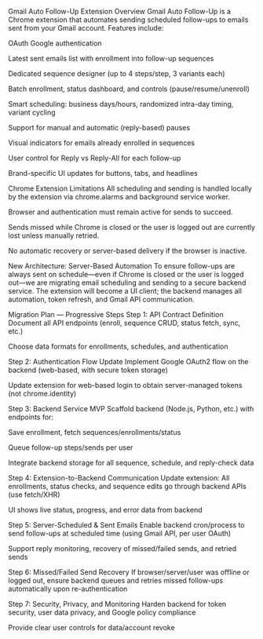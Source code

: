 Gmail Auto Follow-Up Extension
Overview
Gmail Auto Follow-Up is a Chrome extension that automates sending scheduled follow-ups to emails sent from your Gmail account.
Features include:

OAuth Google authentication

Latest sent emails list with enrollment into follow-up sequences

Dedicated sequence designer (up to 4 steps/step, 3 variants each)

Batch enrollment, status dashboard, and controls (pause/resume/unenroll)

Smart scheduling: business days/hours, randomized intra-day timing, variant cycling

Support for manual and automatic (reply-based) pauses

Visual indicators for emails already enrolled in sequences

User control for Reply vs Reply-All for each follow-up

Brand-specific UI updates for buttons, tabs, and headlines

Chrome Extension Limitations
All scheduling and sending is handled locally by the extension via chrome.alarms and background service worker.

Browser and authentication must remain active for sends to succeed.

Sends missed while Chrome is closed or the user is logged out are currently lost unless manually retried.

No automatic recovery or server-based delivery if the browser is inactive.

New Architecture: Server-Based Automation
To ensure follow-ups are always sent on schedule—even if Chrome is closed or the user is logged out—we are migrating email scheduling and sending to a secure backend service.
The extension will become a UI client; the backend manages all automation, token refresh, and Gmail API communication.

Migration Plan — Progressive Steps
Step 1: API Contract Definition
Document all API endpoints (enroll, sequence CRUD, status fetch, sync, etc.)

Choose data formats for enrollments, schedules, and authentication

Step 2: Authentication Flow Update
Implement Google OAuth2 flow on the backend (web-based, with secure token storage)

Update extension for web-based login to obtain server-managed tokens (not chrome.identity)

Step 3: Backend Service MVP
Scaffold backend (Node.js, Python, etc.) with endpoints for:

Save enrollment, fetch sequences/enrollments/status

Queue follow-up steps/sends per user

Integrate backend storage for all sequence, schedule, and reply-check data

Step 4: Extension-to-Backend Communication
Update extension: All enrollments, status checks, and sequence edits go through backend APIs (use fetch/XHR)

UI shows live status, progress, and error data from backend

Step 5: Server-Scheduled & Sent Emails
Enable backend cron/process to send follow-ups at scheduled time (using Gmail API, per user OAuth)

Support reply monitoring, recovery of missed/failed sends, and retried sends

Step 6: Missed/Failed Send Recovery
If browser/server/user was offline or logged out, ensure backend queues and retries missed follow-ups automatically upon re-authentication

Step 7: Security, Privacy, and Monitoring
Harden backend for token security, user data privacy, and Google policy compliance

Provide clear user controls for data/account revoke

